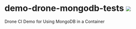 # demo-drone-mongodb-tests ![](https://cloud.drone.io/api/badges/ruanbekker/demo-drone-mongodb-tests/status.svg?branch=master)
Drone CI Demo for Using MongoDB in a Container

